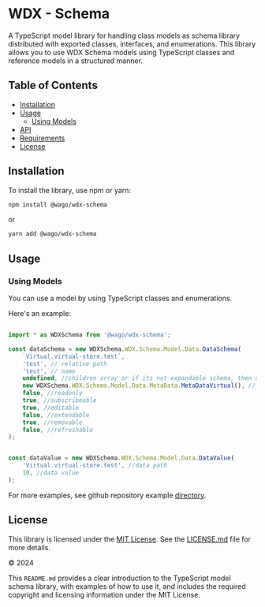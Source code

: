 # WDX - Schema

A TypeScript model library for handling class models as schema library distributed with exported classes, interfaces, and enumerations. This library allows you to use WDX Schema models using TypeScript classes and reference models in a structured manner.

## Table of Contents

- [Installation](#installation)
- [Usage](#usage)
  - [Using Models](#using-models)
- [API](docs/modules.md)
- [Requirements](#Requirements)
- [License](#license)

## Installation

To install the library, use npm or yarn:

```bash
npm install @wago/wdx-schema
```

or

```bash
yarn add @wago/wdx-schema
```

## Usage

### Using Models

You can use a model by using TypeScript classes and enumerations. 

Here's an example:

```typescript

import * as WDXSchema from '@wago/wdx-schema';

const dataSchema = new WDXSchema.WDX.Schema.Model.Data.DataSchema(
    `Virtual.virtual-store.test`,
    'test', // relative path
    'test', // name
    undefined, //children array or if its not expandable schema, then undefined
    new WDXSchema.WDX.Schema.Model.Data.MetaData.MetaDataVirtual(), // metadata of schema see WDXSchema.WDX.Schema.Model.Data.MetaData.MetaDataType enmuration
    false, //readonly
    true, //subscribeable
    true, //editable
    false, //extendable
    true, //removable
    false, //refreshable
);


const dataValue = new WDXSchema.WDX.Schema.Model.Data.DataValue(
    'Virtual.virtual-store.test', //data path
    10, //data value
);
```

For more examples, see github repository example [directory](examples).

## License

This library is licensed under the [MIT License](https://en.wikipedia.org/wiki/MIT_License). See the [LICENSE.md](LICENSE.md) file for more details.

© 2024 

This `README.md` provides a clear introduction to the TypeScript model schema library, with examples of how to use it, and includes the required copyright and licensing information under the MIT License.
